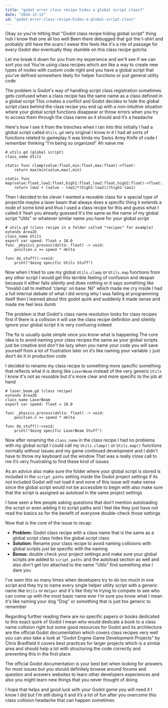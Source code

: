 ```yaml
---
title: "godot error class recipe hides a global script class?"
date: "2024-12-13"
id: "godot-error-class-recipe-hides-a-global-script-class"
---
```


Okay so you're hitting that "Godot class recipe hiding global script" thing huh I know that one all too well Been there debugged that got the t-shirt and probably still have the scars I swear this feels like it's a rite of passage for every Godot dev eventually they stumble on this class recipe gotcha

Let me break it down for you from my experience and we'll see if we can sort you out You're using class recipes which are like a way to create new types of nodes with custom code right and you have a global script that you've defined somewhere likely for helper functions or just general utility code

The problem is Godot's way of handling script class registration sometimes gets confused when a class recipe has the same name as a class defined in a global script This creates a conflict and Godot decides to hide the global script class behind the class recipe you end up with a non-intuitive situation where your global script functions disappear or throw errors when you try to access them through the class name as it should and it’s a headache

Here's how I see it from the trenches when I ran into this initially I had a global script called `Utils.gd` very original I know in it I had all sorts of functions related to gameplay it was kinda my Swiss Army Knife of code I remember thinking "I'm being so organized" Ah naive me

```gdscript
# utils.gd (global script)
class_name Utils

static func clamp(value:float,min:float,max:float)->float:
    return max(min(value,max),min)

static func map(value:float,low1:float,high1:float,low2:float,high2:float)->float:
    return low2 + (value - low1)*(high2-low2)/(high1-low1)
```

Then I decided to be clever I wanted a reusable class for a special type of projectile maybe a laser beam that always does a specific thing it extends a node of some kind and thus I used a class recipe for this and guess what I called it Yeah you already guessed It's the same as the name of my global script "Utils" or whatever similar name you have for your global script

```gdscript
# utils.gd (class recipe in a folder called "recipes" for example)
extends Area2D
class_name Utils
export var speed: float = 10.0
func _physics_process(delta: float) -> void:
    position.x += speed * delta

func do_stuff()->void:
	print("doing specific Utils Stuff")
```

Now when I tried to use my global `Utils.clamp` or `Utils.map` functions from any other script I would get this terrible feeling of confusion and despair because it either fails silently and does nothing or it says something like "Invalid call to method 'clamp' on base: Nil" which made me cry inside I had a full internal debate of what I did wrong why I was failing at programming itself then I learned about this godot quirk and suddenly it made sense and made me feel less dumb

The problem is that Godot's class name resolution looks for class recipes first if there is a collision it will use the class recipe definition and silently ignore your global script it is very confusing indeed

The fix is usually quite simple once you know what is happening The core idea is to avoid naming your class recipes the same as your global scripts just be creative and don't be lazy when you name your code you will save yourself from a lot of frustration later on it’s like naming your variable `i` just don’t do it in production code

I decided to rename my class recipe to something more specific something that reflects what it is doing like `LaserBeam` instead of the very generic `Utils` I know it's not as reusable but it's more clear and more specific to the job at hand

```gdscript
# laser_beam.gd (class recipe)
extends Area2D
class_name LaserBeam
export var speed: float = 10.0

func _physics_process(delta: float) -> void:
    position.x += speed * delta

func do_stuff()->void:
	print("doing specific LaserBeam Stuff")

```

Now after renaming the `class_name` in the class recipe I had no problems with my global script I could call my `Utils.clamp()` or `Utils.map()` functions normally without issues and my game continued development and I didn't have to throw my keyboard out the window That was a really close call to me it’s very frustrating to find these kind of issues

As an advice also make sure the folder where your global script is stored is included in the `script_paths` setting inside the Godot project settings if its not included Godot will not load it and none of this issue will make sense since the global script would not be accessible to begin with also make sure that the script is assigned as autoload in the same project settings

I have seen a few people asking questions that don’t mention autoloading the script or even adding it to script paths and I feel like they just have not read the basics so for the benefit of everyone double-check those settings

Now that is the core of the issue to recap:

*   **Problem:** Godot class recipe with a class name that is the same as a global script class hides the global script class
*   **Solution:** Rename your class recipe to avoid naming collisions with global scripts just be specific with the naming
*   **Bonus:** double check your project settings and make sure your global scripts are added to `script_paths` and the autoload section as well
    and also don't get too attached to the name "Utils" find something else I dare you

I've seen this so many times when developers try to do too much in one script and they try to name every single helper utility script with a generic name like `Utils` or `Helper` and it's like they're trying to compete to see who can come up with the most basic name ever I'm sure you know what I mean it's like naming your dog "Dog" or something that is just too generic to remember

Regarding further reading there are no specific papers or books dedicated to this exact quirk of Godot I mean who would dedicate a book to a class name collision right but some good resources for Godot and its architecture are the official Godot documentation which covers class recipes very well you can also take a look at "Godot Engine Game Development Projects" by Chris Bradfield it covers best practices for larger projects which is a similar area and should help a lot with structuring the code correctly and preventing this in the first place

The official Godot documentation is your best bet when looking for answers for most issues but you should definitely browse around forums and question and answers websites to learn other developers experiences and also you might learn new things that you never thought of doing

I hope that helps and good luck with your Godot game you will need it I know I did but I'm still doing it and it’s a lot of fun after you overcome this class collision headache that can happen sometimes
